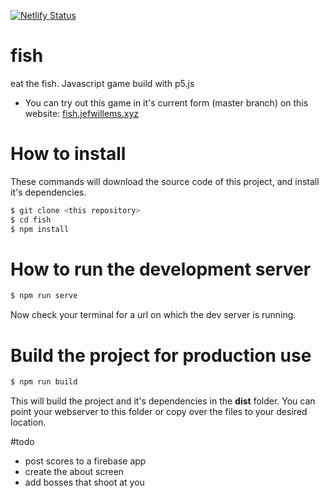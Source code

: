[![Netlify Status](https://api.netlify.com/api/v1/badges/519e22b4-6abc-4cc8-a540-07c23c383bfd/deploy-status)](https://app.netlify.com/sites/adoring-volhard-3271fa/deploys)
# fish
eat the fish. Javascript game build with p5.js

* You can try out this game in it's current form (master branch) on this website: [fish.jefwillems.xyz](https://fish.jefwillems.xyz)

# How to install

These commands will download the source code of this project, and install it's dependencies.
```bash
$ git clone <this repository>
$ cd fish
$ npm install
```

# How to run the development server
```bash
$ npm run serve
```
Now check your terminal for a url on which the dev server is running.

# Build the project for production use
```bash
$ npm run build
```
This will build the project and it's dependencies in the **dist** folder.
You can point your webserver to this folder or copy over the files to your desired location.

#todo

* post scores to a firebase app
* create the about screen
* add bosses that shoot at you

